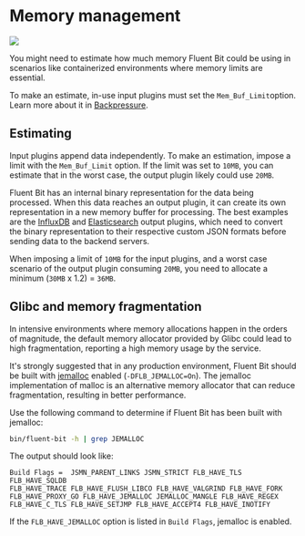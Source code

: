 # Memory management

<img referrerpolicy="no-referrer-when-downgrade" src="https://static.scarf.sh/a.png?x-pxid=5cc3ce54-e910-4ebf-85f5-f02530b3e11b" />

You might need to estimate how much memory Fluent Bit could be using in scenarios
like containerized environments where memory limits are essential.

To make an estimate, in-use input plugins must set the `Mem_Buf_Limit`option.
Learn more about it in [Backpressure](backpressure.md).

## Estimating

Input plugins append data independently. To make an estimation, impose a limit with
the `Mem_Buf_Limit` option. If the limit was set to `10MB`, you can estimate that in
the worst case, the output plugin likely could use `20MB`.

Fluent Bit has an internal binary representation for the data being processed. When
this data reaches an output plugin, it can create its own representation in a new
memory buffer for processing. The best examples are the
[InfluxDB](../pipeline/outputs/influxdb.md) and
[Elasticsearch](../pipeline/outputs/elasticsearch.md) output plugins, which need to
convert the binary representation to their respective custom JSON formats before
sending data to the backend servers.

When imposing a limit of `10MB` for the input plugins, and a worst case scenario of
the output plugin consuming `20MB`, you need to allocate a minimum (`30MB` x 1.2) =
`36MB`.

## Glibc and memory fragmentation

In intensive environments where memory allocations happen in the orders of magnitude,
the default memory allocator provided by Glibc could lead to high fragmentation,
reporting a high memory usage by the service.

It's strongly suggested that in any production environment, Fluent Bit should be
built with [jemalloc](http://jemalloc.net/) enabled (`-DFLB_JEMALLOC=On`).
The jemalloc implementation of malloc is an alternative memory allocator that can
reduce fragmentation, resulting in better performance.

Use the following command to determine if Fluent Bit has been built with jemalloc:

```bash
bin/fluent-bit -h | grep JEMALLOC
```

The output should look like:

```text
Build Flags =  JSMN_PARENT_LINKS JSMN_STRICT FLB_HAVE_TLS FLB_HAVE_SQLDB
FLB_HAVE_TRACE FLB_HAVE_FLUSH_LIBCO FLB_HAVE_VALGRIND FLB_HAVE_FORK
FLB_HAVE_PROXY_GO FLB_HAVE_JEMALLOC JEMALLOC_MANGLE FLB_HAVE_REGEX
FLB_HAVE_C_TLS FLB_HAVE_SETJMP FLB_HAVE_ACCEPT4 FLB_HAVE_INOTIFY
```

If the `FLB_HAVE_JEMALLOC` option is listed in `Build Flags`, jemalloc is enabled.
